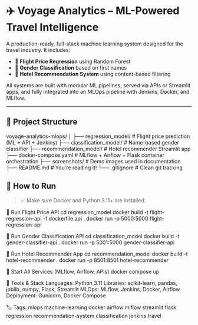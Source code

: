 # ✈️ Voyage Analytics – ML-Powered Travel Intelligence

A production-ready, full-stack machine learning system designed for the travel industry. It includes:

- 🔁 **Flight Price Regression** using Random Forest  
- 🚻 **Gender Classification** based on first names  
- 🏨 **Hotel Recommendation System** using content-based filtering  

All systems are built with modular ML pipelines, served via APIs or Streamlit apps, and fully integrated into an MLOps pipeline with Jenkins, Docker, and MLflow.

---

## 📂 Project Structure
voyage-analytics-mlops/
│
├── regression_model/ # Flight price prediction (ML + API + Jenkins)
├── classification_model/ # Name-based gender classifier
├── recommendation_model/ # Hotel recommender Streamlit app
├── docker-compose.yaml # MLflow + Airflow + Flask container orchestration
├── screenshots/ # Demo images used in documentation
├── README.md # You're reading it!
└── .gitignore # Clean git tracking

## 🚀 How to Run

> ✅ Make sure Docker and Python 3.11+ are installed.

🛫 Run Flight Price API
cd regression_model
docker build -t flight-regression-api -f dockerfile.api .
docker run -p 5000:5000 flight-regression-api


🧠 Run Gender Classification API
cd classification_model
docker build -t gender-classifier-api .
docker run -p 5001:5000 gender-classifier-api

🏨 Run Hotel Recommender App
cd recommendation_model
docker build -t hotel-recommender .
docker run -p 8501:8501 hotel-recommender

🧪 Start All Services (MLflow, Airflow, APIs)
docker compose up


🔧 Tools & Stack
Languages: Python 3.11
Libraries: scikit-learn, pandas, joblib, numpy, Flask, Streamlit
MLOps: MLflow, Jenkins, Docker, Airflow
Deployment: Gunicorn, Docker Compose

🏷️ Tags:
mlops
machine-learning
docker
airflow
mlflow
streamlit
flask
regression
recommendation-system
classification
jenkins
travel
